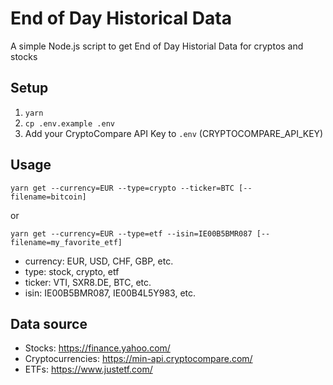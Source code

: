 # End of Day Historical Data

A simple Node.js script to get End of Day Historial Data for cryptos and stocks

## Setup

1. `yarn`
2. `cp .env.example .env`
3. Add your CryptoCompare API Key to `.env` (CRYPTOCOMPARE_API_KEY)

## Usage

`yarn get --currency=EUR --type=crypto --ticker=BTC [--filename=bitcoin]`

or

`yarn get --currency=EUR --type=etf --isin=IE00B5BMR087 [--filename=my_favorite_etf]`

- currency: EUR, USD, CHF, GBP, etc.
- type: stock, crypto, etf
- ticker: VTI, SXR8.DE, BTC, etc.
- isin: IE00B5BMR087, IE00B4L5Y983, etc.

## Data source

- Stocks: https://finance.yahoo.com/
- Cryptocurrencies: https://min-api.cryptocompare.com/
- ETFs: https://www.justetf.com/
